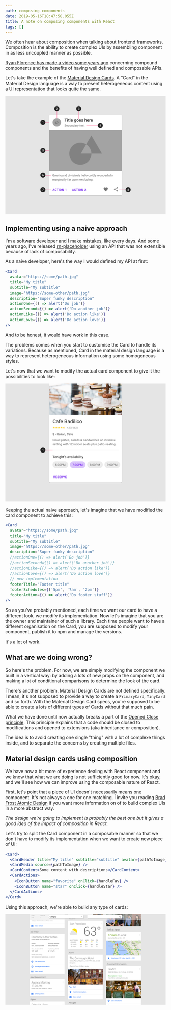 ```yaml
---
path: composing-components
date: 2019-05-16T18:47:58.055Z
title: A note on composing components with React
tags: []
---
```

We often hear about composition when talking about frontend frameworks. Composition is the ability to create complex UIs by assembling component in as less uncoupled manner as possible.

[Ryan Florence has made a video some years ago](https://www.youtube.com/watch?v=hEGg-3pIHlE) concerning compound components and the benefits of having well defined and composable APIs.

Let's take the example of the [Material Design Cards](https://material.io/design/components/cards.html). A "Card" in the Material Design language is a way to present heterogeneous content using a UI representation that looks quite the same.

![A card definition from the Google Material Design Card specification](/assets/mio-design_assets_1ezntdj8h1j0bfkbl23lyzewjjvmzy_uv_cards-elements-2b.png "A card definition from the Google Material Design Card specification")

## Implementing using a naive approach

I'm a software developer and I make  mistakes, like every days. And some years ago, I've released [rn-placeholder](https://github.com/mfrachet/rn-placeholder) using an API that was not extensible because of lack of composability.

As a naive developer, here's the way I would defined my API at first:

```jsx
<Card
  avatar="https://some/path.jpg"
  title="My title"
  subtitle="My subtitle"
  image="https://some-other/path.jpg"
  description="Super funky description"
  actionOne={() => alert('Do job')}
  actionSecond={() => alert('Do another job')}
  actionLike={() => alert('Do action like')}
  actionLove={() => alert('Do action love')}
/>
```

And to be honest, it would have work in this case.

The problems comes when you start to customise the Card to handle its variations. Because as mentioned, Card in the material design language is a way to represent heterogeneous information using some homogeneous styles.

Let's now that we want to modify the actual card component to give it the possibilities to look like:

![Another google material card from their website](/assets/mio-design_assets_0b6xusjjsulxcutqtcvl0wurpww8_cards-dividers-2.png "Another google material card from their website")

Keeping the actual naive approach, let's imagine that we have modified the card component to achieve this:

```jsx
<Card
  avatar="https://some/path.jpg"
  title="My title"
  subtitle="My subtitle"
  image="https://some-other/path.jpg"
  description="Super funky description"
  //actionOne={() => alert('Do job')}
  //actionSecond={() => alert('Do another job')}
  //actionLike={() => alert('Do action like')}
  //actionLove={() => alert('Do action love')}
  // new implementation
  footerTitle="Footer title"
  footerSchedules={['5pm', '7am', '2pm']}
  footerAction={() => alert('Do footer stuff')}
/>
```

So as you've probably mentioned, each time we want our card to have a different look, we modify its implementation. Now let's imagine that you are the owner and maintainer of such a library. Each time people want to have a different organisation on the Card, you are supposed to modify your component, publish it to npm and manage the versions.

It's a lot of work.

## What are we doing wrong?

So here's the problem. For now, we are simply modifying the component we built in a vertical way: by adding a lots of new props on the component, and making a lot of conditional comparisons to determine the look of the card.

There's another problem. Material Design Cards are not defined specifically. I mean, it's not supposed to provide a way to create a `PrimaryCard`, `TinyCard` and so forth. With the Material Design Card specs, you're supposed to be able to create a lots of different types of Cards without that much pain.

What we have done until now actually breaks a part of the [Opened Close principle](https://en.wikipedia.org/wiki/Open%E2%80%93closed_principle). This principle explains that a code should be closed to modifications and opened to extensions (aka inheritance or composition).

The idea is to avoid creating one single "thing" with a lot of complexe things inside, and to separate the concerns by creating multiple files.

## Material design cards using composition

We have now a bit more of experience dealing with React component and we know that what we are doing is not sufficiently good for now. It's okay, and we'll see how we can improve using the composable nature of React.

First, let's point that a piece of UI doesn't necessarily means one component. It's not always a one for one matching. I invite you reading [Brad Frost Atomic Design](http://bradfrost.com/blog/post/atomic-web-design/) if you want more information on of to build complex UIs in a more abstract way.

_The design we're going to implement is probably the best one but it gives a good idea of the impact of composition in React._

Let's try to split the Card component in a composable manner so that we don't have to modify its implementation when we want to create new piece of UI:

```jsx
<Card>
  <CardHeader title="My title" subtitle="subtitle" avatar={pathToImage} />
  <CardMedia source={pathToImage} />
  <CardContent>Some content with descriptions</CardContent>
  <CardActions>
    <IconButton name="favorite" onClick={handleFav} />
    <IconButton name="star" onClick={handleStar} />
  </CardActions>
</Card>
```

Using this approach, we're able to build any type of cards:



![Multiple material cards](/assets/cards003.png "Multiple material cards")
